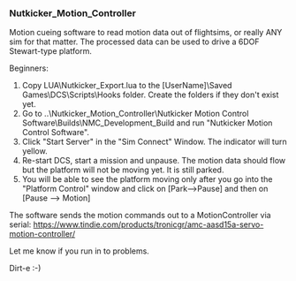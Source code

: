 ### Nutkicker_Motion_Controller

Motion cueing software to read motion data out of flightsims, or really ANY sim for that matter. The processed data can be used to drive a 6DOF Stewart-type platform.

Beginners:
1. Copy LUA\Nutkicker_Export.lua to the [UserName]\Saved Games\DCS\Scripts\Hooks folder. Create the folders if they don't exist yet.
2. Go to ..\Nutkicker_Motion_Controller\Nutkicker Motion Control Software\Builds\NMC_Development_Build and run "Nutkicker Motion Control Software".
3. Click "Start Server" in the "Sim Connect" Window. The indicator will turn yellow.
4. Re-start DCS, start a mission and unpause. The motion data should flow but the platform will not be moving yet. It is still parked.
5. You will be able to see the platform moving only after you go into the "Platform Control" window and click on [Park-->Pause] and then on [Pause --> Motion]


The software sends the motion commands out to a MotionController via serial:
https://www.tindie.com/products/tronicgr/amc-aasd15a-servo-motion-controller/


Let me know if you run in to problems.

Dirt-e :-)
